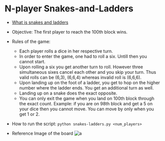 # N-player Snakes-and-Ladders
* [What is snakes and ladders](https://en.wikipedia.org/wiki/Snakes_and_Ladders)
* Objective: The first player to reach the 100th block wins.
* Rules of the game:
  * Each player rolls a dice in her respective turn.
  * In order to enter the game, one had to roll a six. Untill then you cannot start.
  * Upon rolling a six you get another turn to roll. However three simultaneous sixes cancel each other and you skip your turn. Thus valid rolls can be (6,3), (6,6,4) whereas invalid roll is (6,6,6).
  * Upon landing up on the foot of a ladder, you get to hop on the higher number where the ladder ends. You get an additional turn as well.
  * Landing up on a snake does the exact opposite.
  * You can only exit the game when you land on 100th block through the exact count. Example: if you are on 98th block and get a 5 on your dice then you cannot move. You can move by only when you get 1 or 2.

* How to run the script:
 ```python snakes-ladders.py <num_players>```
 
* Reference Image of the board
![a](https://github.com/shagun19/Snakes-and-Ladder/blob/master/snakes-ladder.png)
